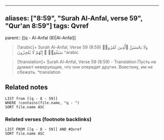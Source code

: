 
---
aliases: ["8:59", "Surah Al-Anfal, verse 59", "Qur'an 8:59"]
tags: Qvref
---

parent:: [[q - Al-Anfal (8)|Al-Anfal]]

> [!arabic]+ Surah Al-Anfal, Verse 59 (8:59)
> <span class="quran-arabic">وَلَا يَحْسَبَنَّ ٱلَّذِينَ كَفَرُوا۟ سَبَقُوٓا۟ ۚ إِنَّهُمْ لَا يُعْجِزُونَ</span>
^arabic

> [!translation]+ Surah Al-Anfal, Verse 59 (8:59) - Translation
> Пусть не думают неверующие, что они опередят других. Воистину, им не сбежать.
^translation



## Related notes
```dataview
LIST from [[q - 8 - 59]]
WHERE !contains(file.name, "q - ")
SORT file.name ASC
```

### Related verses (footnote backlinks)
```dataview
LIST FROM [[q - 8 - 59]] AND #Qvref
SORT file.name ASC
```

